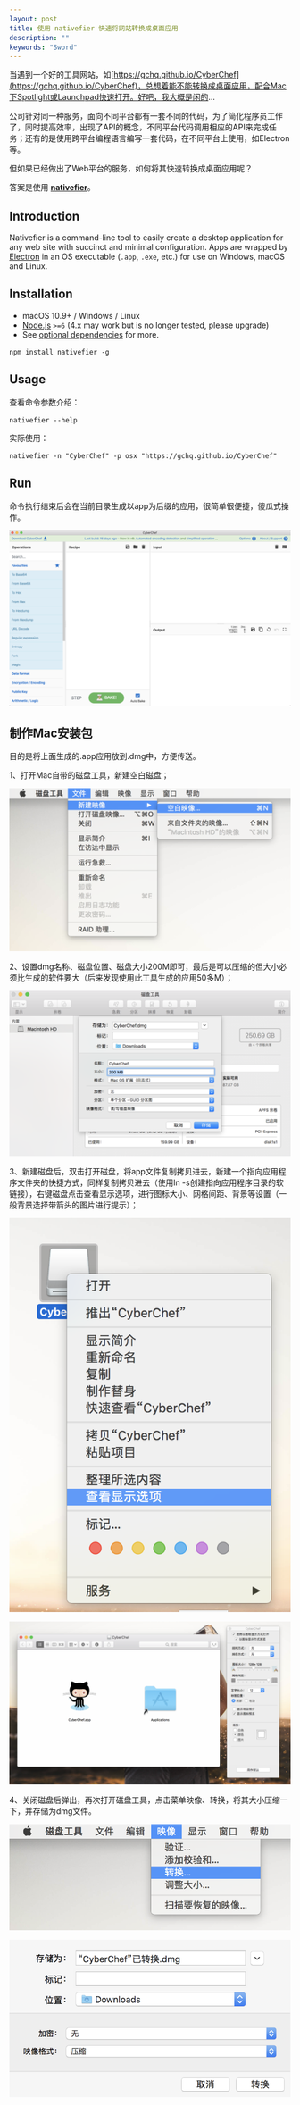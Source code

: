 ```yaml
---
layout: post
title: 使用 nativefier 快速将网站转换成桌面应用
description: ""
keywords: "Sword"
---
```


当遇到一个好的工具网站，如[https://gchq.github.io/CyberChef](https://gchq.github.io/CyberChef)，总想着能不能转换成桌面应用，配合Mac下Spotlight或Launchpad快速打开。好吧，我大概是闲的...

公司针对同一种服务，面向不同平台都有一套不同的代码，为了简化程序员工作了，同时提高效率，出现了API的概念，不同平台代码调用相应的API来完成任务；还有的是使用跨平台编程语言编写一套代码，在不同平台上使用，如Electron等。

但如果已经做出了Web平台的服务，如何将其快速转换成桌面应用呢？

答案是使用 **[nativefier](https://github.com/jiahaog/nativefier)**。

## Introduction

Nativefier is a command-line tool to easily create a desktop application for any web site with succinct and minimal configuration. Apps are wrapped by [Electron](http://electron.atom.io/) in an OS executable (`.app`, `.exe`, etc.) for use on Windows, macOS and Linux.

## Installation

- macOS 10.9+ / Windows / Linux
- [Node.js](https://nodejs.org/) `>=6` (4.x may work but is no longer tested, please upgrade)
- See [optional dependencies](https://github.com/jiahaog/nativefier#optional-dependencies) for more.

```
npm install nativefier -g
```

## Usage

查看命令参数介绍：

```
nativefier --help
```

实际使用：

```
nativefier -n "CyberChef" -p osx "https://gchq.github.io/CyberChef"
```

## Run

命令执行结束后会在当前目录生成以app为后缀的应用，很简单很便捷，傻瓜式操作。

![QQ20190202-160926@2x.png](/assets/images/2019-02-23/QQ20190202-160926@2x.png)

## 制作Mac安装包

目的是将上面生成的.app应用放到.dmg中，方便传送。

1、打开Mac自带的磁盘工具，新建空白磁盘；

![QQ20190202-154738@2x.png](/assets/images/2019-02-23/QQ20190202-154738@2x.png)

2、设置dmg名称、磁盘位置、磁盘大小200M即可，最后是可以压缩的但大小必须比生成的软件要大（后来发现使用此工具生成的应用50多M）；

![QQ20190202-155009@2x.png](/assets/images/2019-02-23/QQ20190202-155009@2x.png)

3、新建磁盘后，双击打开磁盘，将app文件复制拷贝进去，新建一个指向应用程序文件夹的快捷方式，同样复制拷贝进去（使用ln -s创建指向应用程序目录的软链接），右键磁盘点击查看显示选项，进行图标大小、网格间距、背景等设置（一般背景选择带箭头的图片进行提示）；

![QQ20190202-160422@2x.png](/assets/images/2019-02-23/QQ20190202-160422@2x.png)

![QQ20190202-160348@2x.png](/assets/images/2019-02-23/QQ20190202-160348@2x.png)

4、关闭磁盘后弹出，再次打开磁盘工具，点击菜单映像、转换，将其大小压缩一下，并存储为dmg文件。

![QQ20190202-160536@2x.png](/assets/images/2019-02-23/QQ20190202-160536@2x.png)

![QQ20190202-160634@2x.png](/assets/images/2019-02-23/QQ20190202-160634@2x.png)